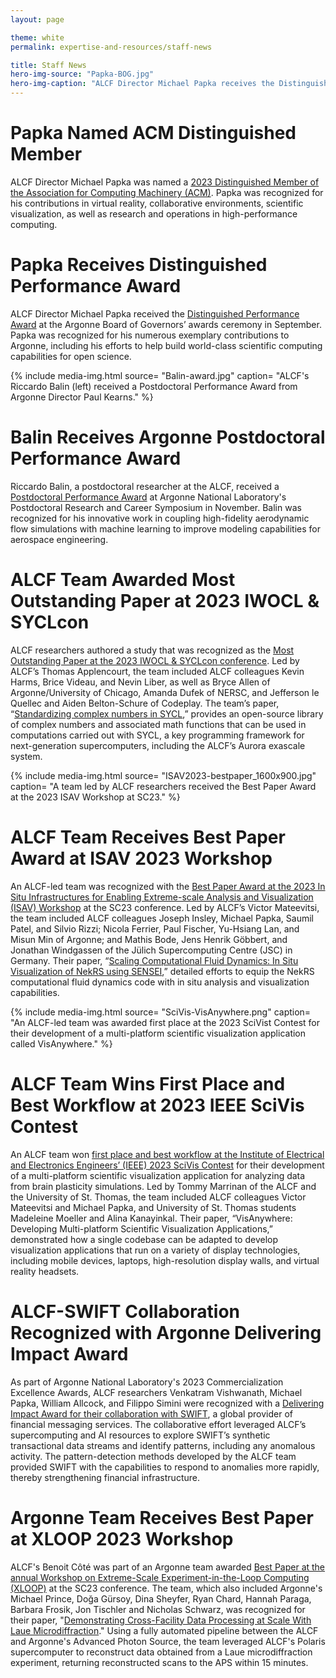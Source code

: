 ```yaml
---
layout: page

theme: white
permalink: expertise-and-resources/staff-news

title: Staff News
hero-img-source: "Papka-BOG.jpg"
hero-img-caption: "ALCF Director Michael Papka receives the Distinguished Performance Award at the Argonne Board of Governors Awards ceremony on September 19, 2023."
---
```



# Papka Named ACM Distinguished Member

ALCF Director Michael Papka was named a [2023 Distinguished Member of the Association for Computing Machinery (ACM)](https://www.acm.org/media-center/2024/january/distinguished-members-2023). Papka was recognized for his contributions in virtual reality, collaborative environments, scientific visualization, as well as research and operations in high-performance computing. 

# Papka Receives Distinguished Performance Award

ALCF Director Michael Papka received the [Distinguished Performance Award](https://www.alcf.anl.gov/news/alcfs-michael-e-papka-honored-distinguished-performance-award) at the Argonne Board of Governors’ awards ceremony in September. Papka was recognized for his numerous exemplary contributions to Argonne, including his efforts to help build world-class scientific computing capabilities for open science.


{% include media-img.html
   source= "Balin-award.jpg"
   caption= "ALCF's Riccardo Balin (left) received a Postdoctoral Performance Award from Argonne Director Paul Kearns."
%}

# Balin Receives Argonne Postdoctoral Performance Award

Riccardo Balin, a postdoctoral researcher at the ALCF, received a [Postdoctoral Performance Award](https://www.alcf.anl.gov/news/10-researchers-receive-argonne-postdoctoral-performance-awards) at Argonne National Laboratory's Postdoctoral Research and Career Symposium in November. Balin was recognized for his innovative work in coupling high-fidelity aerodynamic flow simulations with machine learning to improve modeling capabilities for aerospace engineering.

# ALCF Team Awarded Most Outstanding Paper at 2023 IWOCL & SYCLcon

ALCF researchers authored a study that was recognized as the [Most Outstanding Paper at the 2023 IWOCL & SYCLcon conference](https://www.alcf.anl.gov/news/simplifying-use-complex-numbers-sycl). Led by ALCF’s Thomas Applencourt, the team included ALCF colleagues Kevin Harms, Brice Videau, and Nevin Liber, as well as Bryce Allen of Argonne/University of Chicago, Amanda Dufek of NERSC, and Jefferson le Quellec and Aiden Belton-Schure of Codeplay. The team’s paper, “[Standardizing complex numbers in SYCL](https://dl.acm.org/doi/abs/10.1145/3585341.3585343),” provides an open-source library of complex numbers and associated math functions that can be used in computations carried out with SYCL, a key programming framework for next-generation supercomputers, including the ALCF’s Aurora exascale system. 

{% include media-img.html
   source= "ISAV2023-bestpaper_1600x900.jpg"
   caption= "A team led by ALCF researchers received the Best Paper Award at the 2023 ISAV Workshop at SC23."
%}

# ALCF Team Receives Best Paper Award at ISAV 2023 Workshop

An ALCF-led team was recognized with the [Best Paper Award at the 2023 In Situ Infrastructures for Enabling Extreme-scale Analysis and Visualization (ISAV) Workshop](https://www.alcf.anl.gov/news/alcf-team-wins-best-paper-award-isav-2023-workshop) at the SC23 conference. Led by ALCF’s Victor Mateevitsi, the team included ALCF colleagues Joseph Insley, Michael Papka, Saumil Patel, and Silvio Rizzi; Nicola Ferrier, Paul Fischer, Yu-Hsiang Lan, and Misun Min of Argonne; and Mathis Bode, Jens Henrik Göbbert, and Jonathan Windgassen of the Jülich Supercomputing Centre (JSC) in Germany. Their paper, “[Scaling Computational Fluid Dynamics: In Situ Visualization of NekRS using SENSEI](https://dl.acm.org/doi/abs/10.1145/3624062.3624159),” detailed efforts to equip the NekRS computational fluid dynamics code with in situ analysis and visualization capabilities. 

{% include media-img.html
   source= "SciVis-VisAnywhere.png"
   caption= "An ALCF-led team was awarded first place at the 2023 SciVist Contest for their development of a multi-platform scientific visualization application called VisAnywhere."
%}

# ALCF Team Wins First Place and Best Workflow at 2023 IEEE SciVis Contest

An ALCF team won [first place and best workflow at the Institute of Electrical and Electronics Engineers’ (IEEE) 2023 SciVis Contest](https://www.alcf.anl.gov/news/alcf-team-wins-first-place-and-best-workflow-2023-ieee-scivis-contest) for their development of a multi-platform scientific visualization application for analyzing data from brain plasticity simulations. Led by Tommy Marrinan of the ALCF and the University of St. Thomas, the team included ALCF colleagues Victor Mateevitsi and Michael Papka, and University of St. Thomas students Madeleine Moeller and Alina Kanayinkal. Their paper, “VisAnywhere: Developing Multi-platform Scientific Visualization Applications,” demonstrated how a single codebase can be adapted to develop visualization applications that run on a variety of display technologies, including mobile devices, laptops, high-resolution display walls, and virtual reality headsets. 

# ALCF-SWIFT Collaboration Recognized with Argonne Delivering Impact Award

As part of Argonne National Laboratory's 2023 Commercialization Excellence Awards, ALCF researchers Venkatram Vishwanath, Michael Papka, William Allcock, and Filippo Simini were recognized with a [Delivering Impact Award for their collaboration with SWIFT](https://www.alcf.anl.gov/news/alcf-researchers-receive-argonne-commercialization-excellence-award-swift-collaboration), a global provider of financial messaging services. The collaborative effort leveraged ALCF’s supercomputing and AI resources to explore SWIFT’s synthetic transactional data streams and identify patterns, including any anomalous activity. The pattern-detection methods developed by the ALCF team provided SWIFT with the capabilities to respond to anomalies more rapidly, thereby strengthening financial infrastructure.

# Argonne Team Receives Best Paper at XLOOP 2023 Workshop

ALCF's Benoit Côté was part of an Argonne team awarded [Best Paper at the annual Workshop on Extreme-Scale Experiment-in-the-Loop Computing (XLOOP)](https://www.alcf.anl.gov/news/argonne-team-demonstrates-rapid-cross-facility-data-processing) at the SC23 conference. The team, which also included Argonne's Michael Prince, Doğa Gürsoy, Dina Sheyfer, Ryan Chard, Hannah Paraga, Barbara Frosik, Jon Tischler and Nicholas Schwarz, was recognized for their paper, "[Demonstrating Cross-Facility Data Processing at Scale With Laue Microdiffraction](https://dl.acm.org/doi/10.1145/3624062.3624613)." Using a fully automated pipeline between the ALCF and Argonne's Advanced Photon Source, the team leveraged ALCF's Polaris supercomputer to reconstruct data obtained from a Laue microdiffraction experiment, returning reconstructed scans to the APS within 15 minutes.
